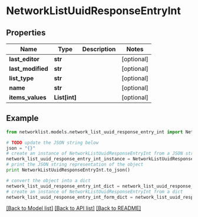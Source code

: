# NetworkListUuidResponseEntryInt


## Properties
Name | Type | Description | Notes
------------ | ------------- | ------------- | -------------
**last_editor** | **str** |  | [optional] 
**last_modified** | **str** |  | [optional] 
**list_type** | **str** |  | [optional] 
**name** | **str** |  | [optional] 
**items_values** | **List[int]** |  | [optional] 

## Example

```python
from networklist.models.network_list_uuid_response_entry_int import NetworkListUuidResponseEntryInt

# TODO update the JSON string below
json = "{}"
# create an instance of NetworkListUuidResponseEntryInt from a JSON string
network_list_uuid_response_entry_int_instance = NetworkListUuidResponseEntryInt.from_json(json)
# print the JSON string representation of the object
print NetworkListUuidResponseEntryInt.to_json()

# convert the object into a dict
network_list_uuid_response_entry_int_dict = network_list_uuid_response_entry_int_instance.to_dict()
# create an instance of NetworkListUuidResponseEntryInt from a dict
network_list_uuid_response_entry_int_form_dict = network_list_uuid_response_entry_int.from_dict(network_list_uuid_response_entry_int_dict)
```
[[Back to Model list]](../README.md#documentation-for-models) [[Back to API list]](../README.md#documentation-for-api-endpoints) [[Back to README]](../README.md)


